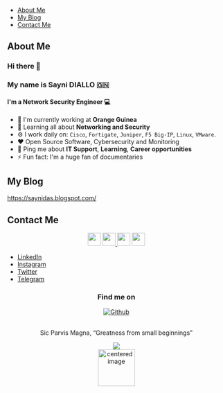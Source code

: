 * [About Me](#about-me)
* [My Blog](#my-blog)
* [Contact Me](#contact-me)

## About Me

### Hi there 👋
### My name is Sayni DIALLO 🇬🇳
#### I'm a Network Security Engineer :computer:


- 🏢 I'm currently working at **Orange Guinea** 
- 🌱 Learning all about **Networking and Security**
- ⚙️ I work daily on: `Cisco`, `Fortigate`, `Juniper`, `F5 Big-IP`, `Linux`, `VMware`.
- ❤️ Open Source Software, Cybersecurity and Monitoring
- 💬 Ping me about **IT Support**, **Learning**, **Career opportunities**
- ⚡ Fun fact: I'm a huge fan of documentaries

## My Blog
https://saynidas.blogspot.com/
## Contact Me
<p align='center'>
<a href="https://www.linkedin.com/in/saynidiallo/" target="_blank"><img height="30" src="https://www.freeiconspng.com/uploads/linkedin-logo-3.png"></a>
<a href="https://instagram.com/daskaarismatik" target="_blank"><img height="30" src="https://www.freeiconspng.com/uploads/new-instagram-icon-2.jpg">
<a href="https://twitter.com/saynidiallo" target="_blank"><img height="30" src="https://www.freeiconspng.com/uploads/logo-twitter-icon-symbol-0.png"></a>
<a href="https://t.me/s577b" target="_blank"><img height="30" src="https://www.freeiconspng.com/uploads/telegram-app-icon-2.png"/></a>
</p>

<ul>
<li><a href="https://linkedin.com/in/saynidiallo" rel="me" target="_blank">LinkedIn</a>
<li><a href="https://www.instagram.com/daskaarismatik/" rel="me" target="_blank">Instagram</a>
<li><a href="https://twitter.com/saynidiallo" rel="me" target="_blank">Twitter</a>
<li><a href="https://t.me/s577b" rel="me" target="_blank">Telegram</a>
</li>
</ul>

</p>
<h3 align="center">Find me on</h3>
<p align="center"><a 
href="https://github.com/daskaarismatik" target="_blank"><img alt="Github" 
src="https://img.shields.io/badge/GitHub-%2312100E.svg?&style=for-the-badge&logo=Github&logoColor=white" /></a>
</p>

<p align="center">
<br>
<text>Sic Parvis Magna, “Greatness from small beginnings”</text>
</p>

<p align="center">
<img src="https://visitor-badge.glitch.me/badge?page_id=daskaarismatik.daskaarismatik"/>
<br>
<img alt="centered image" height="85" src="https://upload.wikimedia.org/wikipedia/commons/e/ed/Flag_of_Guinea.svg"/>
<br>
</p>
